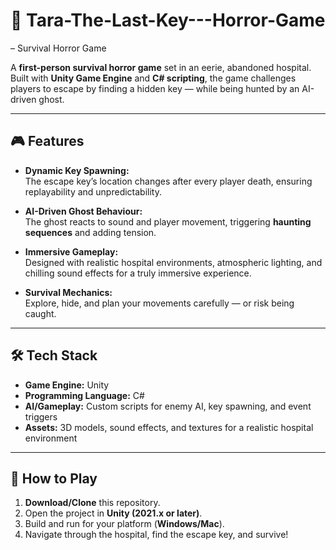 # 🏥 Tara-The-Last-Key---Horror-Game
 – Survival Horror Game

A **first-person survival horror game** set in an eerie, abandoned hospital.  
Built with **Unity Game Engine** and **C# scripting**, the game challenges players to escape by finding a hidden key — while being hunted by an AI-driven ghost.

---

## 🎮 Features

- **Dynamic Key Spawning:**  
  The escape key’s location changes after every player death, ensuring replayability and unpredictability.

- **AI-Driven Ghost Behaviour:**  
  The ghost reacts to sound and player movement, triggering **haunting sequences** and adding tension.

- **Immersive Gameplay:**  
  Designed with realistic hospital environments, atmospheric lighting, and chilling sound effects for a truly immersive experience.

- **Survival Mechanics:**  
  Explore, hide, and plan your movements carefully — or risk being caught.

---

## 🛠️ Tech Stack

- **Game Engine:** Unity  
- **Programming Language:** C#  
- **AI/Gameplay:** Custom scripts for enemy AI, key spawning, and event triggers  
- **Assets:** 3D models, sound effects, and textures for a realistic hospital environment  

---

## 🚀 How to Play

1. **Download/Clone** this repository.
2. Open the project in **Unity (2021.x or later)**.
3. Build and run for your platform (**Windows/Mac**).
4. Navigate through the hospital, find the escape key, and survive!



